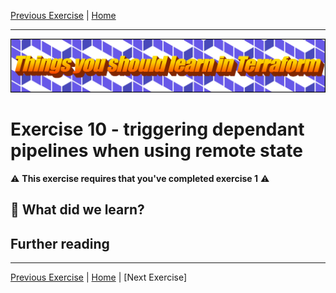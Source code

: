[Previous Exercise] | [Home]

[Previous Exercise]: ../10_manually-changing-state/README.md
[Home]: ../../README.md

---

![Things you should learn in Terraform](../../assets/logo.png)

# Exercise 10 - triggering dependant pipelines when using remote state

⚠️ **This exercise requires that you've completed exercise 1** ⚠️

## 🍎 What did we learn?

## Further reading

---

[Previous Exercise] | [Home] | [Next Exercise]
